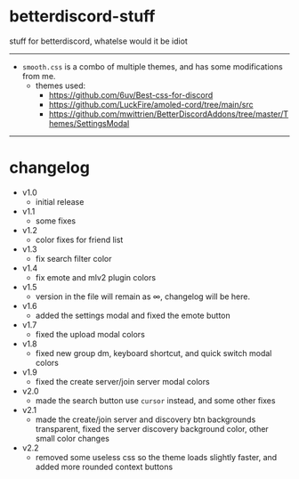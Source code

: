 # betterdiscord-stuff

stuff for betterdiscord, whatelse would it be idiot

---
- `smooth.css` is a combo of multiple themes, and has some modifications from me.
  - themes used:
    - https://github.com/6uv/Best-css-for-discord
    - https://github.com/LuckFire/amoled-cord/tree/main/src
    - https://github.com/mwittrien/BetterDiscordAddons/tree/master/Themes/SettingsModal

---
# changelog
- v1.0
  - initial release 
- v1.1
  - some fixes
- v1.2
  - color fixes for friend list
- v1.3
  - fix search filter color
- v1.4
  - fix emote and mlv2 plugin colors
- v1.5
  - version in the file will remain as ∞, changelog will be here.
- v1.6
  - added the settings modal and fixed the emote button
- v1.7
  - fixed the upload modal colors
- v1.8
  - fixed new group dm, keyboard shortcut, and quick switch modal colors
- v1.9
  - fixed the create server/join server modal colors
- v2.0
  - made the search button use `cursor` instead, and some other fixes
- v2.1
  - made the create/join server and discovery btn backgrounds transparent, fixed the server discovery background color, other small color changes
- v2.2
  - removed some useless css so the theme loads slightly faster, and added more rounded context buttons 

